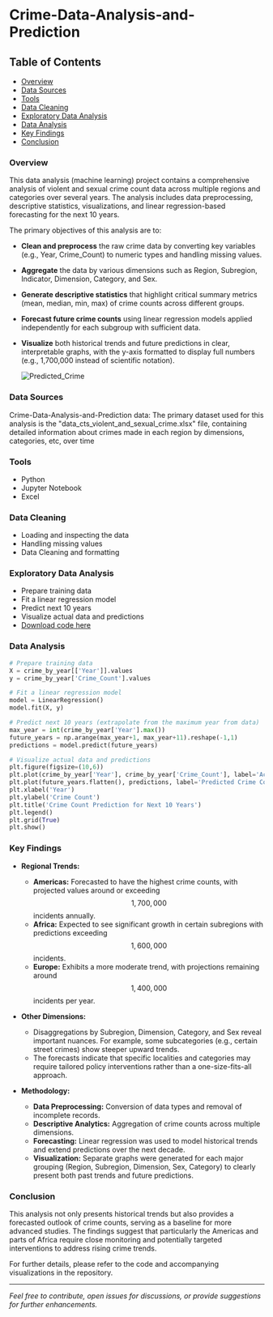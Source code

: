 # Crime-Data-Analysis-and-Prediction

## Table of Contents

- [Overview](#overview)
- [Data Sources](#data-sources)
- [Tools](#tools)
- [Data Cleaning](#data-cleaning)
- [Exploratory Data Analysis](#exploratory-data-analysis)
- [Data Analysis](#data-analysis)
- [Key Findings](#key-findings)
- [Conclusion](#conclusion)

### Overview

This data analysis (machine learning) project contains a comprehensive analysis of violent and sexual crime count data across multiple regions and categories over several years. The analysis includes data preprocessing, descriptive statistics, visualizations, and linear regression-based forecasting for the next 10 years.

The primary objectives of this analysis are to:

- **Clean and preprocess** the raw crime data by converting key variables (e.g., Year, Crime_Count) to numeric types and handling missing values.
- **Aggregate** the data by various dimensions such as Region, Subregion, Indicator, Dimension, Category, and Sex.
- **Generate descriptive statistics** that highlight critical summary metrics (mean, median, min, max) of crime counts across different groups.
- **Forecast future crime counts** using linear regression models applied independently for each subgroup with sufficient data.
- **Visualize** both historical trends and future predictions in clear, interpretable graphs, with the y-axis formatted to display full numbers (e.g., 1,700,000 instead of scientific notation).

  ![Predicted_Crime](https://github.com/user-attachments/assets/9d25003a-e665-4406-94c8-58a9ede4c4f5)



### Data Sources

Crime-Data-Analysis-and-Prediction data: The primary dataset used for this analysis is the "data_cts_violent_and_sexual_crime.xlsx" file, containing detailed information about crimes made in each region by dimensions, categories, etc, over time

### Tools

- Python
- Jupyter Notebook
- Excel

### Data Cleaning
- Loading and inspecting the data
- Handling missing values
- Data Cleaning and formatting

### Exploratory Data Analysis
- Prepare training data
- Fit a linear regression model
- Predict next 10 years
- Visualize actual data and predictions
- [Download code here](https://github.com/Sicelov/Crime-Data-Analysis-and-Prediction/blob/main/WorldCrime.ipynb)

### Data Analysis

```python
# Prepare training data
X = crime_by_year[['Year']].values
y = crime_by_year['Crime_Count'].values

# Fit a linear regression model
model = LinearRegression()
model.fit(X, y)

# Predict next 10 years (extrapolate from the maximum year from data)
max_year = int(crime_by_year['Year'].max())
future_years = np.arange(max_year+1, max_year+11).reshape(-1,1)
predictions = model.predict(future_years)

# Visualize actual data and predictions
plt.figure(figsize=(10,6))
plt.plot(crime_by_year['Year'], crime_by_year['Crime_Count'], label='Actual Crime Count', marker='o')
plt.plot(future_years.flatten(), predictions, label='Predicted Crime Count', marker='x', linestyle='--')
plt.xlabel('Year')
plt.ylabel('Crime Count')
plt.title('Crime Count Prediction for Next 10 Years')
plt.legend()
plt.grid(True)
plt.show()
```

### Key Findings

- **Regional Trends:**
  - **Americas:** Forecasted to have the highest crime counts, with projected values around or exceeding $$1,700,000$$ incidents annually.
  - **Africa:** Expected to see significant growth in certain subregions with predictions exceeding $$1,600,000$$ incidents.
  - **Europe:** Exhibits a more moderate trend, with projections remaining around $$1,400,000$$ incidents per year.
  
- **Other Dimensions:**
  - Disaggregations by Subregion, Dimension, Category, and Sex reveal important nuances. For example, some subcategories (e.g., certain street crimes) show steeper upward trends.
  - The forecasts indicate that specific localities and categories may require tailored policy interventions rather than a one-size-fits-all approach.

- **Methodology:**
  - **Data Preprocessing:** Conversion of data types and removal of incomplete records.
  - **Descriptive Analytics:** Aggregation of crime counts across multiple dimensions.
  - **Forecasting:** Linear regression was used to model historical trends and extend predictions over the next decade.
  - **Visualization:** Separate graphs were generated for each major grouping (Region, Subregion, Dimension, Sex, Category) to clearly present both past trends and future predictions.

### Conclusion

This analysis not only presents historical trends but also provides a forecasted outlook of crime counts, serving as a baseline for more advanced studies. The findings suggest that particularly the Americas and parts of Africa require close monitoring and potentially targeted interventions to address rising crime trends.

For further details, please refer to the code and accompanying visualizations in the repository.

---

*Feel free to contribute, open issues for discussions, or provide suggestions for further enhancements.*
